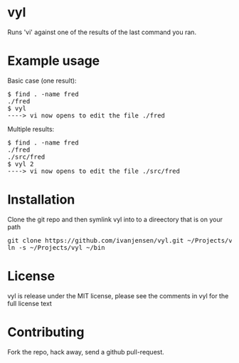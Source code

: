 vyl
===

Runs 'vi' against one of the results of the last command you ran.

Example usage
=============

Basic case (one result):

<pre>
$ find . -name fred
./fred
$ vyl
----> vi now opens to edit the file ./fred
</pre>

Multiple results:

<pre>
$ find . -name fred
./fred
./src/fred
$ vyl 2
----> vi now opens to edit the file ./src/fred
</pre>

Installation
============

Clone the git repo and then symlink vyl into to a direectory that is on your path

<pre>
git clone https://github.com/ivanjensen/vyl.git ~/Projects/vyl
ln -s ~/Projects/vyl ~/bin
</pre>


License
=======

vyl is release under the MIT license, please see the comments in vyl for the
full license text

Contributing
============

Fork the repo, hack away, send a github pull-request.
